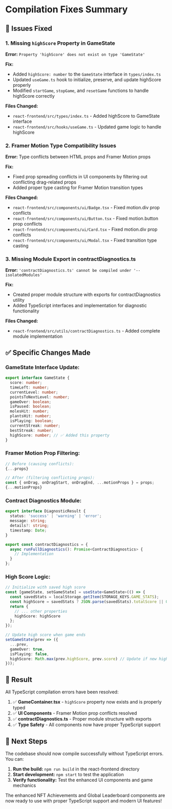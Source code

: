 # Compilation Fixes Summary

## 🔧 Issues Fixed

### 1. **Missing `highScore` Property in GameState**
**Error:** `Property 'highScore' does not exist on type 'GameState'`

**Fix:**
- Added `highScore: number` to the `GameState` interface in `types/index.ts`
- Updated `useGame.ts` hook to initialize, preserve, and update highScore properly
- Modified `startGame`, `stopGame`, and `resetGame` functions to handle highScore correctly

**Files Changed:**
- `react-frontend/src/types/index.ts` - Added highScore to GameState interface
- `react-frontend/src/hooks/useGame.ts` - Updated game logic to handle highScore

### 2. **Framer Motion Type Compatibility Issues**
**Error:** Type conflicts between HTML props and Framer Motion props

**Fix:**
- Fixed prop spreading conflicts in UI components by filtering out conflicting drag-related props
- Added proper type casting for Framer Motion transition types

**Files Changed:**
- `react-frontend/src/components/ui/Badge.tsx` - Fixed motion.div prop conflicts
- `react-frontend/src/components/ui/Button.tsx` - Fixed motion.button prop conflicts  
- `react-frontend/src/components/ui/Card.tsx` - Fixed motion.div prop conflicts
- `react-frontend/src/components/ui/Modal.tsx` - Fixed transition type casting

### 3. **Missing Module Export in contractDiagnostics.ts**
**Error:** `'contractDiagnostics.ts' cannot be compiled under '--isolatedModules'`

**Fix:**
- Created proper module structure with exports for contractDiagnostics utility
- Added TypeScript interfaces and implementation for diagnostic functionality

**Files Changed:**
- `react-frontend/src/utils/contractDiagnostics.ts` - Added complete module implementation

## ✅ **Specific Changes Made**

### **GameState Interface Update:**
```typescript
export interface GameState {
  score: number;
  timeLeft: number;
  currentLevel: number;
  pointsToNextLevel: number;
  gameOver: boolean;
  isPaused: boolean;
  molesHit: number;
  plantsHit: number;
  isPlaying: boolean;
  currentStreak: number;
  bestStreak: number;
  highScore: number; // ✅ Added this property
}
```

### **Framer Motion Prop Filtering:**
```typescript
// Before (causing conflicts):
{...props}

// After (filtering conflicting props):
const { onDrag, onDragStart, onDragEnd, ...motionProps } = props;
{...motionProps}
```

### **Contract Diagnostics Module:**
```typescript
export interface DiagnosticResult {
  status: 'success' | 'warning' | 'error';
  message: string;
  details?: string;
  timestamp: Date;
}

export const contractDiagnostics = {
  async runFullDiagnostics(): Promise<ContractDiagnostics> {
    // Implementation
  }
};
```

### **High Score Logic:**
```typescript
// Initialize with saved high score
const [gameState, setGameState] = useState<GameState>(() => {
  const savedStats = localStorage.getItem(STORAGE_KEYS.GAME_STATS);
  const highScore = savedStats ? JSON.parse(savedStats).totalScore || 0 : 0;
  return {
    // ... other properties
    highScore: highScore
  };
});

// Update high score when game ends
setGameState(prev => ({ 
  ...prev, 
  gameOver: true, 
  isPlaying: false,
  highScore: Math.max(prev.highScore, prev.score) // Update if new high score
}));
```

## 🎯 **Result**

All TypeScript compilation errors have been resolved:

1. ✅ **GameContainer.tsx** - `highScore` property now exists and is properly typed
2. ✅ **UI Components** - Framer Motion prop conflicts resolved
3. ✅ **contractDiagnostics.ts** - Proper module structure with exports
4. ✅ **Type Safety** - All components now have proper TypeScript support

## 🚀 **Next Steps**

The codebase should now compile successfully without TypeScript errors. You can:

1. **Run the build:** `npm run build` in the react-frontend directory
2. **Start development:** `npm start` to test the application
3. **Verify functionality:** Test the enhanced UI components and game mechanics

The enhanced NFT Achievements and Global Leaderboard components are now ready to use with proper TypeScript support and modern UI features!